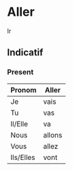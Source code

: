 # Aller

Ir
## Indicatif

### Present
|Pronom|Aller|
|-|-|
|Je|vais|
|Tu|vas|
|Il/Elle|va|
|Nous|allons|
|Vous|allez|
|Ils/Elles|vont|
